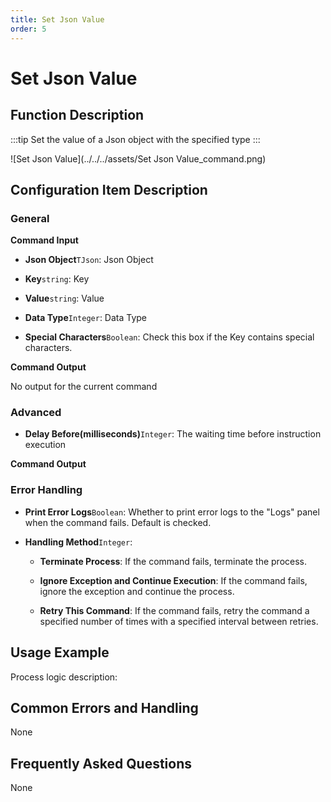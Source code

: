 ```yaml
---
title: Set Json Value
order: 5
---
```


# Set Json Value

## Function Description

:::tip 
Set the value of a Json object with the specified type
:::

![Set Json Value](../../../assets/Set Json Value_command.png)

## Configuration Item Description

### General

**Command Input**

- **Json Object**`TJson`: Json Object

- **Key**`string`: Key

- **Value**`string`: Value

- **Data Type**`Integer`: Data Type

- **Special Characters**`Boolean`: Check this box if the Key contains special characters.


**Command Output**

No output for the current command

### Advanced

- **Delay Before(milliseconds)**`Integer`: The waiting time before instruction execution


**Command Output**

### Error Handling

- **Print Error Logs**`Boolean`: Whether to print error logs to the "Logs" panel when the command fails. Default is checked. 

- **Handling Method**`Integer`:

    - **Terminate Process**: If the command fails, terminate the process.

    - **Ignore Exception and Continue Execution**: If the command fails, ignore the exception and continue the process.

    - **Retry This Command**: If the command fails, retry the command a specified number of times with a specified interval between retries.

## Usage Example

Process logic description:

## Common Errors and Handling

None

## Frequently Asked Questions

None

